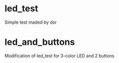# led_test

Simple test maded by dsr

# led_and_buttons

Modification of led_test for 3-color LED and 2 buttons
